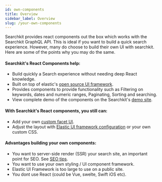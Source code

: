 ```yaml
---
id: own-components
title: Overview
sidebar_label: Overview
slug: /your-own-components
---
```


Searchkit provides react components out the box which works with the Searchkit GraphQL API. This is ideal if you want to build a quick search experience. However, many do choose to build their own UI with searchkit. Here are some of the points why you may do the same.

#### Searchkit's React Components help:
- Build quickly a Search experience without needing deep React knowledge.
- Built on top of elastic's [open source UI framework](https://elastic.github.io/eui/#/).
- Provides components to provide functionality such as Filtering on keywords, dates and numeric ranges, Paginating, Sorting and searching.
- View complete demo of the components on the Searchkit's [demo site](https://demo.searchkit.co/).

#### With Searchkit's React components, you still can:
- Add your own [custom facet UI](https://www.searchkit.co/docs/build-your-own-components/custom-ui-facet).
- Adjust the layout with [Elastic UI framework configuration](https://elastic.github.io/eui/#/) or your own custom CSS.

#### Advantages building your own components:
- You want to server-side render (SSR) your search site, an important point for SEO. See [SEO tips](https://www.searchkit.co/docs/guides/SEO-tips).
- You want to use your own styling / UI component framework.
- Elastic UI Framework is too large to use on a public site.
- You dont use React (could be Vue, swelte, Swift iOS etc).
